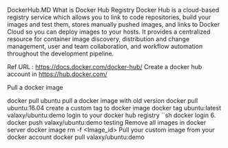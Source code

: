 DockerHub.MD
What is Docker Hub Registry
Docker Hub is a cloud-based registry service which allows you to link to code repositories, build your images and test them, stores manually pushed images, and links to Docker Cloud so you can deploy images to your hosts. It provides a centralized resource for container image discovery, distribution and change management, user and team collaboration, and workflow automation throughout the development pipeline.

Ref URL : https://docs.docker.com/docker-hub/
Create a docker hub account in https://hub.docker.com/

Pull a docker image

docker pull ubuntu
pull a docker image with old version
docker pull ubuntu:16.04
create a custom tag to docker image
docker tag ubuntu:latest valaxy/ubuntu:demo
login to your docker hub registry ``sh docker login
6. docker push valaxy/ubuntu:demo
testing
Remove all images in docker server
docker image rm -f <Image_id>
Pull your custom image from your docker account
docker pull valaxy/ubuntu:demo
